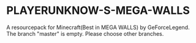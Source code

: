# PLAYERUNKNOW-S-MEGA-WALLS
A resourcepack for Minecraft(Best in MEGA WALLS) by GeForceLegend.         
The branch "master" is empty. Please choose other branches.

